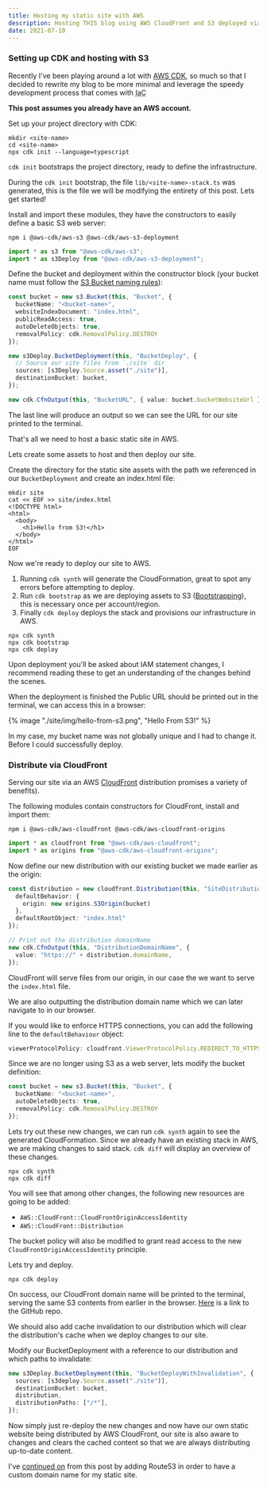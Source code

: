 ```yaml
---
title: Hosting my static site with AWS
description: Hosting THIS blog using AWS CloudFront and S3 deployed via AWS CDK
date: 2021-07-10
---
```


### Setting up CDK and hosting with S3

Recently I've been playing around a lot with [AWS CDK](https://aws.amazon.com/cdk/), so much so that I decided to rewrite my blog to be more minimal and leverage the speedy development process that comes with <abbr title="Infrastructure as code">IaC</abbr>

**This post assumes you already have an AWS account.**

Set up your project directory with CDK:

```shell
mkdir <site-name>
cd <site-name>
npx cdk init --language=typescript
```

`cdk init` bootstraps the project directory, ready to define the infrastructure.

During the `cdk init` bootstrap, the file `lib/<site-name>-stack.ts` was generated, this is the file we will be modifying the entirety of this post. Lets get started!

Install and import these modules, they have the constructors to easily define a basic S3 web server:

```shell
npm i @aws-cdk/aws-s3 @aws-cdk/aws-s3-deployment
```

```ts
import * as s3 from "@aws-cdk/aws-s3";
import * as s3Deploy from "@aws-cdk/aws-s3-deployment";
```

Define the bucket and deployment within the constructor block (your bucket name must follow the [S3 Bucket naming rules](https://docs.aws.amazon.com/AmazonS3/latest/userguide/bucketnamingrules.html)):

```ts
const bucket = new s3.Bucket(this, "Bucket", {
  bucketName: "<bucket-name>",
  websiteIndexDocument: "index.html",
  publicReadAccess: true,
  autoDeleteObjects: true,
  removalPolicy: cdk.RemovalPolicy.DESTROY
});

new s3Deploy.BucketDeployment(this, "BucketDeploy", {
  // Source our site files from `./site` dir
  sources: [s3Deploy.Source.asset("./site")],
  destinationBucket: bucket,
});

new cdk.CfnOutput(this, "BucketURL", { value: bucket.bucketWebsiteUrl });
```

The last line will produce an output so we can see the URL for our site printed to the terminal.

That's all we need to host a basic static site in AWS.

Lets create some assets to host and then deploy our site.

Create the directory for the static site assets with the path we referenced in our `BucketDeployment` and create an index.html file:

```shell
mkdir site
cat << EOF >> site/index.html
<!DOCTYPE html>
<html>
  <body>
    <h1>Hello from S3!</h1>
  </body>
</html>
EOF
```

Now we're ready to deploy our site to AWS.

1. Running `cdk synth` will generate the CloudFormation, great to spot any errors 
  before attempting to deploy.
2. Run `cdk bootstrap` as we are deploying assets to S3 ([Bootstrapping](https://docs.aws.amazon.com/cdk/latest/guide/bootstrapping.html)), 
  this is necessary once per account/region.
3. Finally `cdk deploy` deploys the stack and provisions our infrastructure in AWS.

```shell
npx cdk synth
npx cdk bootstrap
npx cdk deploy
```

Upon deployment you'll be asked about IAM statement changes, I recommend reading these to get an understanding of the changes behind the scenes. 

When the deployment is finished the Public URL should be printed out in the terminal, we can access this in a browser:

{% image "./site/img/hello-from-s3.png", "Hello From S3!" %}

In my case, my bucket name was not globally unique and I had to change it. Before I could successfully deploy.

### Distribute via CloudFront

Serving our site via an AWS [CloudFront](https://aws.amazon.com/cloudfront/) distribution promises a variety of benefits).

The following modules contain constructors for CloudFront, install and import them:

```shell
npm i @aws-cdk/aws-cloudfront @aws-cdk/aws-cloudfront-origins
```

```ts
import * as cloudfront from "@aws-cdk/aws-cloudfront";
import * as origins from "@aws-cdk/aws-cloudfront-origins";
```

Now define our new distribution with our existing bucket we made earlier as the origin:

```ts
const distribution = new cloudfront.Distribution(this, "SiteDistribution", {
  defaultBehavior: {
    origin: new origins.S3Origin(bucket)
  },
  defaultRootObject: "index.html"
});

// Print out the distribution domainName
new cdk.CfnOutput(this, "DistributionDomainName", {
  value: "https://" + distribution.domainName,
});
```

CloudFront will serve files from our origin, in our case the we want to serve the `index.html` file.

We are also outputting the distribution domain name which we can later navigate to in our browser.

If you would like to enforce HTTPS connections, you can add the following line to the `defaultBehaviour` object:
```ts
viewerProtocolPolicy: cloudfront.ViewerProtocolPolicy.REDIRECT_TO_HTTPS
```

Since we are no longer using S3 as a web server, lets modify the bucket definition:

```ts
const bucket = new s3.Bucket(this, "Bucket", {
  bucketName: "<bucket-name>",
  autoDeleteObjects: true,
  removalPolicy: cdk.RemovalPolicy.DESTROY
});
```

Lets try out these new changes, we can run `cdk synth` again to see the generated CloudFormation. Since we already have an existing stack in AWS, we are making changes to said stack. `cdk diff` will display an overview of these changes.

```shell
npx cdk synth
npx cdk diff
```

You will see that among other changes, the following new resources are going to be added:

- `AWS::CloudFront::CloudFrontOriginAccessIdentity`
- `AWS::CloudFront::Distribution`

The bucket policy will also be modified to grant read access to the new `CloudFrontOriginAccessIdentity` principle.

Lets try and deploy.

```shell
npx cdk deploy
```

On success, our CloudFront domain name will be printed to the terminal, serving the same S3 contents from earlier in the browser. [Here](https://github.com/mattmurr/aws-cdk-static-site/tree/master/distribute-via-cloudfront) is a link to the GitHub repo.

We should also add cache invalidation to our distribution which will clear the distribution's cache when we deploy changes to our site.

Modify our BucketDeployment with a reference to our distribution and which paths to invalidate:

```ts
new s3Deploy.BucketDeployment(this, "BucketDeployWithInvalidation", {
  sources: [s3deploy.Source.asset("./site")],
  destinationBucket: bucket,
  distribution,
  distributionPaths: ["/*"],
});
```

Now simply just re-deploy the new changes and now have our own static website being distributed by AWS CloudFront, our site is also aware to changes and clears the cached content so that we are always distributing up-to-date content.

I've [continued on](/posts/adding-route53-to-my-static-site) from this post by adding Route53 in order to have a custom domain name for my static site.
